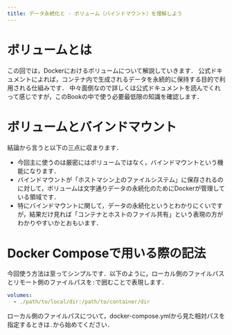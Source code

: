```yaml
---
title: データ永続化と - ボリューム（バインドマウント）を理解しよう
---
```


# ボリュームとは
この回では，Dockerにおけるボリュームについて解説していきます．
公式ドキュメントによれば，コンテナ内で生成されるデータを永続的に保持する目的で利用される仕組みです．
中々面倒なので詳しくは公式ドキュメントを読んでくれって感じですが，このBookの中で使う必要最低限の知識を確認します．

# ボリュームとバインドマウント
結論から言うと以下の三点に収まります．
- 今回主に使うのは厳密にはボリュームではなく，バインドマウントという機能になります．
- バインドマウントが「ホストマシン上のファイルシステム」に保存されるのに対して，ボリュームは文字通りデータの永続化のためにDockerが管理している領域です．
- 特にバインドマウントに関して，データの永続化というとわかりにくいですが，結果だけ見れば「コンテナとホストのファイル共有」という表現の方がわかりやすいかとおもいます．

# Docker Composeで用いる際の記法
今回使う方法は至ってシンプルです．以下のように，ローカル側のファイルパスとリモート側のファイルパスを`:`で囲むことで表現します．
```yaml
volumes:
  - ./path/to/local/dir:/path/to/container/dir
```
ローカル側のファイルパスについて，docker-compose.ymlから見た相対パスを指定するときは`.`から始めてください．

